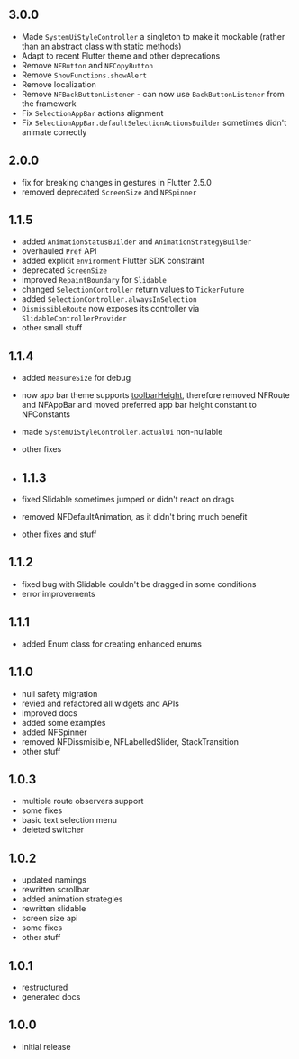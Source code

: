 ## 3.0.0

* Made `SystemUiStyleController` a singleton to make it mockable (rather than an abstract class with static methods)
* Adapt to recent Flutter theme and other deprecations
* Remove `NFButton` and `NFCopyButton`
* Remove `ShowFunctions.showAlert`
* Remove localization
* Remove `NFBackButtonListener` - can now use `BackButtonListener` from the framework
* Fix `SelectionAppBar` actions alignment
* Fix `SelectionAppBar.defaultSelectionActionsBuilder` sometimes didn't animate correctly

## 2.0.0

* fix for breaking changes in gestures in Flutter 2.5.0
* removed deprecated `ScreenSize` and `NFSpinner`

## 1.1.5

* added `AnimationStatusBuilder` and `AnimationStrategyBuilder`
* overhauled `Pref` API
* added explicit `environment` Flutter SDK constraint
* deprecated `ScreenSize`
* improved `RepaintBoundary` for `Slidable`
* changed `SelectionController` return values to `TickerFuture`
* added `SelectionController.alwaysInSelection`
* `DismissibleRoute` now exposes its controller via `SlidableControllerProvider`
* other small stuff

## 1.1.4

* added `MeasureSize` for debug
* now app bar theme supports [toolbarHeight](https://github.com/flutter/flutter/pull/80467), therefore removed NFRoute and NFAppBar and moved preferred app bar height constant to NFConstants
* made `SystemUiStyleController.actualUi` non-nullable
* other fixes

* ## 1.1.3

* fixed Slidable sometimes jumped or didn't react on drags
* removed NFDefaultAnimation, as it didn't bring much benefit
* other fixes and stuff

## 1.1.2

* fixed bug with Slidable couldn't be dragged in some conditions
* error improvements

## 1.1.1

* added Enum class for creating enhanced enums

## 1.1.0

* null safety migration
* revied and refactored all widgets and APIs
* improved docs
* added some examples
* added NFSpinner
* removed NFDissmisible, NFLabelledSlider, StackTransition
* other stuff
 
## 1.0.3

* multiple route observers support
* some fixes
* basic text selection menu
* deleted switcher

## 1.0.2

* updated namings
* rewritten scrollbar
* added animation strategies
* rewritten slidable
* screen size api
* some fixes
* other stuff

## 1.0.1

* restructured
* generated docs
 
## 1.0.0

* initial release